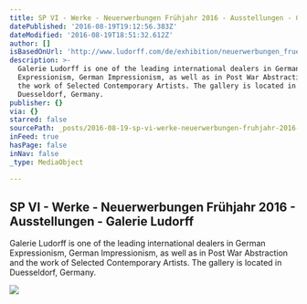 ```yaml
---
title: SP VI - Werke - Neuerwerbungen Frühjahr 2016 - Ausstellungen - Galerie Ludorff
datePublished: '2016-08-19T19:12:56.383Z'
dateModified: '2016-08-19T18:51:32.612Z'
author: []
isBasedOnUrl: 'http://www.ludorff.com/de/exhibition/neuerwerbungen_fruehjahr_2016/work/sp_vi'
description: >-
  Galerie Ludorff is one of the leading international dealers in German
  Expressionism, German Impressionism, as well as in Post War Abstraction and
  the work of Selected Contemporary Artists. The gallery is located in
  Duesseldorf, Germany.
publisher: {}
via: {}
starred: false
sourcePath: _posts/2016-08-19-sp-vi-werke-neuerwerbungen-fruhjahr-2016-ausstellungen.md
inFeed: true
hasPage: false
inNav: false
_type: MediaObject

---
```

<article style=""><h1>SP VI - Werke - Neuerwerbungen Frühjahr 2016 - Ausstellungen - Galerie Ludorff</h1><p>Galerie Ludorff is one of the leading international dealers in German Expressionism, German Impressionism, as well as in Post War Abstraction and the work of Selected Contemporary Artists. The gallery is located in Duesseldorf, Germany.</p><img src="http://www.ludorff.com/imagecache/0b/26/josef_albers_sp_vi_1967_jae_70_540x315_q80.jpg" /></article>